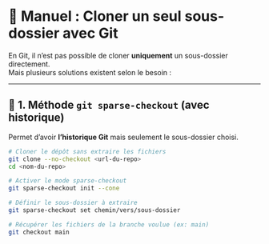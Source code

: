 # 📘 Manuel : Cloner un seul sous-dossier avec Git

En Git, il n’est pas possible de cloner **uniquement** un sous-dossier directement.  
Mais plusieurs solutions existent selon le besoin :

---

## 🔹 1. Méthode `git sparse-checkout` (avec historique)

Permet d’avoir **l’historique Git** mais seulement le sous-dossier choisi.

```bash
# Cloner le dépôt sans extraire les fichiers
git clone --no-checkout <url-du-repo>
cd <nom-du-repo>

# Activer le mode sparse-checkout
git sparse-checkout init --cone

# Définir le sous-dossier à extraire
git sparse-checkout set chemin/vers/sous-dossier

# Récupérer les fichiers de la branche voulue (ex: main)
git checkout main
```
